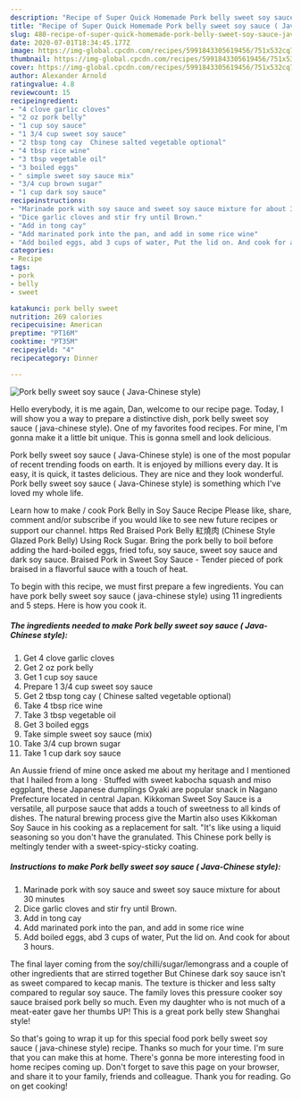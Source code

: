 ```yaml
---
description: "Recipe of Super Quick Homemade Pork belly sweet soy sauce ( Java-Chinese style)"
title: "Recipe of Super Quick Homemade Pork belly sweet soy sauce ( Java-Chinese style)"
slug: 480-recipe-of-super-quick-homemade-pork-belly-sweet-soy-sauce-java-chinese-style
date: 2020-07-01T18:34:45.177Z
image: https://img-global.cpcdn.com/recipes/5991843305619456/751x532cq70/pork-belly-sweet-soy-sauce-java-chinese-style-recipe-main-photo.jpg
thumbnail: https://img-global.cpcdn.com/recipes/5991843305619456/751x532cq70/pork-belly-sweet-soy-sauce-java-chinese-style-recipe-main-photo.jpg
cover: https://img-global.cpcdn.com/recipes/5991843305619456/751x532cq70/pork-belly-sweet-soy-sauce-java-chinese-style-recipe-main-photo.jpg
author: Alexander Arnold
ratingvalue: 4.8
reviewcount: 15
recipeingredient:
- "4 clove garlic cloves"
- "2 oz pork belly"
- "1 cup soy sauce"
- "1 3/4 cup sweet soy sauce"
- "2 tbsp tong cay  Chinese salted vegetable optional"
- "4 tbsp rice wine"
- "3 tbsp vegetable oil"
- "3 boiled eggs"
- " simple sweet soy sauce mix"
- "3/4 cup brown sugar"
- "1 cup dark soy sauce"
recipeinstructions:
- "Marinade pork with soy sauce and sweet soy sauce mixture for about 30 minutes"
- "Dice garlic cloves and stir fry until Brown."
- "Add in tong cay"
- "Add marinated pork into the pan, and add in some rice wine"
- "Add boiled eggs, abd 3 cups of water, Put the lid on. And cook for about 3 hours."
categories:
- Recipe
tags:
- pork
- belly
- sweet

katakunci: pork belly sweet 
nutrition: 269 calories
recipecuisine: American
preptime: "PT16M"
cooktime: "PT35M"
recipeyield: "4"
recipecategory: Dinner

---
```



![Pork belly sweet soy sauce ( Java-Chinese style)](https://img-global.cpcdn.com/recipes/5991843305619456/751x532cq70/pork-belly-sweet-soy-sauce-java-chinese-style-recipe-main-photo.jpg)

Hello everybody, it is me again, Dan, welcome to our recipe page. Today, I will show you a way to prepare a distinctive dish, pork belly sweet soy sauce ( java-chinese style). One of my favorites food recipes. For mine, I'm gonna make it a little bit unique. This is gonna smell and look delicious.

Pork belly sweet soy sauce ( Java-Chinese style) is one of the most popular of recent trending foods on earth. It is enjoyed by millions every day. It is easy, it is quick, it tastes delicious. They are nice and they look wonderful. Pork belly sweet soy sauce ( Java-Chinese style) is something which I've loved my whole life.

Learn how to make / cook Pork Belly in Soy Sauce Recipe Please like, share, comment and/or subscribe if you would like to see new future recipes or support our channel. https Red Braised Pork Belly 紅燒肉 (Chinese Style Glazed Pork Belly) Using Rock Sugar. Bring the pork belly to boil before adding the hard-boiled eggs, fried tofu, soy sauce, sweet soy sauce and dark soy sauce. Braised Pork in Sweet Soy Sauce - Tender pieced of pork braised in a flavorful sauce with a touch of heat.


To begin with this recipe, we must first prepare a few ingredients. You can have pork belly sweet soy sauce ( java-chinese style) using 11 ingredients and 5 steps. Here is how you cook it.

<!--inarticleads1-->

##### The ingredients needed to make Pork belly sweet soy sauce ( Java-Chinese style):

1. Get 4 clove garlic cloves
1. Get 2 oz pork belly
1. Get 1 cup soy sauce
1. Prepare 1 3/4 cup sweet soy sauce
1. Get 2 tbsp tong cay ( Chinese salted vegetable optional)
1. Take 4 tbsp rice wine
1. Take 3 tbsp vegetable oil
1. Get 3 boiled eggs
1. Take  simple sweet soy sauce (mix)
1. Take 3/4 cup brown sugar
1. Take 1 cup dark soy sauce


An Aussie friend of mine once asked me about my heritage and I mentioned that I hailed from a long · Stuffed with sweet kabocha squash and miso eggplant, these Japanese dumplings Oyaki are popular snack in Nagano Prefecture located in central Japan. Kikkoman Sweet Soy Sauce is a versatile, all purpose sauce that adds a touch of sweetness to all kinds of dishes. The natural brewing process give the Martin also uses Kikkoman Soy Sauce in his cooking as a replacement for salt. &#34;It&#39;s like using a liquid seasoning so you don&#39;t have the granulated. This Chinese pork belly is meltingly tender with a sweet-spicy-sticky coating. 

<!--inarticleads2-->

##### Instructions to make Pork belly sweet soy sauce ( Java-Chinese style):

1. Marinade pork with soy sauce and sweet soy sauce mixture for about 30 minutes
1. Dice garlic cloves and stir fry until Brown.
1. Add in tong cay
1. Add marinated pork into the pan, and add in some rice wine
1. Add boiled eggs, abd 3 cups of water, Put the lid on. And cook for about 3 hours.


The final layer coming from the soy/chilli/sugar/lemongrass and a couple of other ingredients that are stirred together But Chinese dark soy sauce isn&#39;t as sweet compared to kecap manis. The texture is thicker and less salty compared to regular soy sauce. The family loves this pressure cooker soy sauce braised pork belly so much. Even my daughter who is not much of a meat-eater gave her thumbs UP! This is a great pork belly stew Shanghai style! 

So that's going to wrap it up for this special food pork belly sweet soy sauce ( java-chinese style) recipe. Thanks so much for your time. I'm sure that you can make this at home. There's gonna be more interesting food in home recipes coming up. Don't forget to save this page on your browser, and share it to your family, friends and colleague. Thank you for reading. Go on get cooking!
